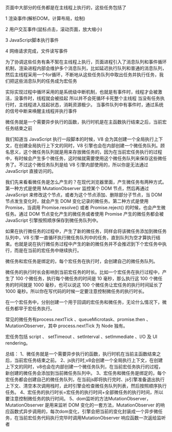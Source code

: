 
页面中大部分的任务都是在主线程上执行的，这些任务包括了

1 渲染事件(解析DOM，计算布局，绘制)

2 用户交互事件(鼠标点击，滚动页面，放大缩小)

3 JavaScript脚本执行事件

4 网络请求完成，文件读写事件

为了协调这些任务有条不絮在主线程上执行，页面进程引入了消息队列和事件循环机制，渲染进程内部会维护多个消息队列，比如延迟执行队列和普通的消息队列，然后主线程采用一个for循环，不断地从这些任务队列中取出任务并执行任务，我们把这些消息队列的任务成为宏任务

实际实现过程中循环采用的是系统级中断机制，也就是有事件时，线程才会被激活，没事件时，线程就会被挂起 所以并不会死循环卡死整个主线程 当没有任务执行时，主线程进入挂起状态，消耗资源极少。 当事件队列中有事件时，通过系统的信号中断来唤醒主线程并执行事件

微任务就是一个需要异步执行的函数，执行时机是在主函数执行结束之后，当前宏任务结束之前

我们知道当 JavaScript 执行一段脚本的时候，V8 会为其创建一个全局执行上下文，在创建全局执行上下文的同时，V8 引擎也会在内部创建一个微任务队列。顾名思义，这个微任务队列就是用来存放微任务的，因为在当前宏任务执行的过程中，有时候会产生多个微任务，这时候就需要使用这个微任务队列来保存这些微任务了。不过这个微任务队列是给 V8 引擎内部使用的，所以你是无法通过 JavaScript 直接访问的。


我们先来看看微任务是怎么产生的？在现代浏览器里面，产生微任务有两种方式。第一种方式是使用 MutationObserver 监控某个 DOM 节点，然后再通过 JavaScript 来修改这个节点，或者为这个节点添加、删除部分子节点，当 DOM 节点发生变化时，就会产生 DOM 变化记录的微任务。第二种方式是使用 Promise，当调用 Promise.resolve() 或者 Promise.reject() 的时候，也会产生微任务。通过 DOM 节点变化产生的微任务或者使用 Promise 产生的微任务都会被 JavaScript 引擎按照顺序保存到微任务队列中。


如果在执行微任务的过程中，产生了新的微任务，同样会将该微任务添加到微任务队列中，V8 引擎一直循环执行微任务队列中的任务，直到队列为空才算执行结束。也就是说在执行微任务过程中产生的新的微任务并不会推迟到下个宏任务中执行，而是在当前的宏任务中继续执行。

微任务和宏任务是绑定的，每个宏任务在执行时，会创建自己的微任务队列。

微任务的执行时长会影响到当前宏任务的时长。比如一个宏任务在执行过程中，产生了 100 个微任务，执行每个微任务的时间是 10 毫秒，那么执行这 100 个微任务的时间就是 1000 毫秒，也可以说这 100 个微任务让宏任务的执行时间延长了 1000 毫秒。所以你在写代码的时候一定要注意控制微任务的执行时长。

在一个宏任务中，分别创建一个用于回调的宏任务和微任务，无论什么情况下，微任务都早于宏任务执行。

常见的微任务有process.nextTick 、queueMicrotask、promise.then 、MutationObserver，其中 process.nextTick 为 Node 独有。

宏任务包括 script 、 setTimeout 、setInterval 、setImmediate 、I/O 及 UI rendering。

总结：
1、微任务就是一个需要异步执行的函数，执行时机在当前主函数结束之后，当前宏任务结束之前。 
2、js执行时,v8会创建一个全局执行上下文，在创建上下文的同时，v8也会在内部创建一个微任务队列，在当前宏任务执行的过程，新创建的微任务会添加到当前微任务队列中。 
3、宏任务和微任务是绑定的，每个宏任务都会创建自己的微任务队列，在当前js即将执行完时、js引擎准备退出执行上下文、清空本次调用栈时，此时引擎会检查微任务队列列表，然后按照顺序执行任务。 
4、宏任务的执行时长=宏任务的执行时间+全部微任务的执行时间，所以要注意控制微任务的执行时间。
5、dom监听的方法MutationObserver，MutationObserver 是用来监听 DOM 变化的一套方法，MutationObserver 的响应函数式异步调用的，每次dom变化，引擎会把当前的变化封装成一个异步微任务，在当前宏任务代码执行完毕时调用MutationObserver 响应函数一次返给监听者